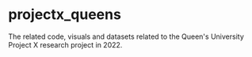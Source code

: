 # projectx_queens
The related code, visuals and datasets related to the Queen's University Project X research project in 2022.
